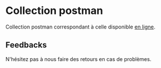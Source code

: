 # Collection postman
Collection postman correspondant à celle disponible [en ligne](https://docs.api.myunisoft.fr/#intro).

## Feedbacks

N'hésitez pas à nous faire des retours en cas de problèmes.
